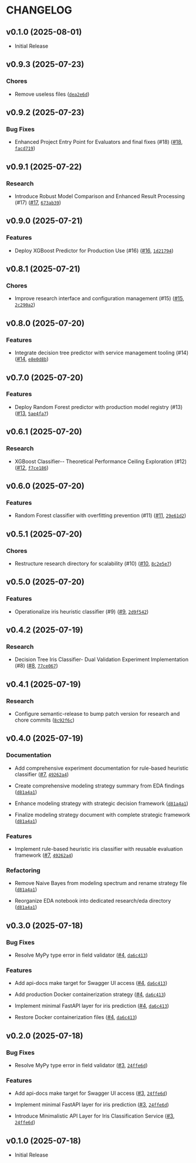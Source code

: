 # CHANGELOG

<!-- version list -->

## v0.1.0 (2025-08-01)

- Initial Release

## v0.9.3 (2025-07-23)

### Chores

- Remove useless files
  ([`dea2e6d`](https://github.com/maintainx-take-home/leo-garcia-vargas/commit/dea2e6d57dad01e4418ddcf358a9ec282e6a35c9))


## v0.9.2 (2025-07-23)

### Bug Fixes

- Enhanced Project Entry Point for Evaluators and final fixes (#18)
  ([#18](https://github.com/maintainx-take-home/leo-garcia-vargas/pull/18),
  [`facd719`](https://github.com/maintainx-take-home/leo-garcia-vargas/commit/facd71967686a3e29b8c4e5ff3d60d6a18d6d5f8))


## v0.9.1 (2025-07-22)

### Research

- Introduce Robust Model Comparison and Enhanced Result Processing (#17)
  ([#17](https://github.com/maintainx-take-home/leo-garcia-vargas/pull/17),
  [`673ab39`](https://github.com/maintainx-take-home/leo-garcia-vargas/commit/673ab3919ea1d19d42f6658b7c3098729f251cb1))


## v0.9.0 (2025-07-21)

### Features

- Deploy XGBoost Predictor for Production Use (#16)
  ([#16](https://github.com/maintainx-take-home/leo-garcia-vargas/pull/16),
  [`1d21794`](https://github.com/maintainx-take-home/leo-garcia-vargas/commit/1d21794149f2f96e9688387b7e08a3e2542bf724))


## v0.8.1 (2025-07-21)

### Chores

- Improve research interface and configuration management (#15)
  ([#15](https://github.com/maintainx-take-home/leo-garcia-vargas/pull/15),
  [`2c290a2`](https://github.com/maintainx-take-home/leo-garcia-vargas/commit/2c290a236632965c6a969b088612b5a8ed58b422))


## v0.8.0 (2025-07-20)

### Features

- Integrate decision tree predictor with service management tooling (#14)
  ([#14](https://github.com/maintainx-take-home/leo-garcia-vargas/pull/14),
  [`e8e0d8b`](https://github.com/maintainx-take-home/leo-garcia-vargas/commit/e8e0d8b5d18cbcdae934e04505d34ebfabcdfd30))


## v0.7.0 (2025-07-20)

### Features

- Deploy Random Forest predictor with production model registry (#13)
  ([#13](https://github.com/maintainx-take-home/leo-garcia-vargas/pull/13),
  [`5ae4fa7`](https://github.com/maintainx-take-home/leo-garcia-vargas/commit/5ae4fa700362320c550ab325c7f45ba099582fe6))


## v0.6.1 (2025-07-20)

### Research

- XGBoost Classifier-- Theoretical Performance Ceiling Exploration (#12)
  ([#12](https://github.com/maintainx-take-home/leo-garcia-vargas/pull/12),
  [`f7ce186`](https://github.com/maintainx-take-home/leo-garcia-vargas/commit/f7ce186063d25d12e9d544ded586907727934736))


## v0.6.0 (2025-07-20)

### Features

- Random Forest classifier with overfitting prevention (#11)
  ([#11](https://github.com/maintainx-take-home/leo-garcia-vargas/pull/11),
  [`29e61d2`](https://github.com/maintainx-take-home/leo-garcia-vargas/commit/29e61d21b7f921ececd0bd1fbf0219543bb7abd8))


## v0.5.1 (2025-07-20)

### Chores

- Restructure research directory for scalability (#10)
  ([#10](https://github.com/maintainx-take-home/leo-garcia-vargas/pull/10),
  [`8c2e5e7`](https://github.com/maintainx-take-home/leo-garcia-vargas/commit/8c2e5e7bbdbb060787c401e48f9e5bf6d711b3a3))


## v0.5.0 (2025-07-20)

### Features

- Operationalize iris heuristic classifier (#9)
  ([#9](https://github.com/maintainx-take-home/leo-garcia-vargas/pull/9),
  [`2d9f542`](https://github.com/maintainx-take-home/leo-garcia-vargas/commit/2d9f54244748f47912ef20d7949b61f4987af90d))


## v0.4.2 (2025-07-19)

### Research

- Decision Tree Iris Classifier- Dual Validation Experiment Implementation (#8)
  ([#8](https://github.com/maintainx-take-home/leo-garcia-vargas/pull/8),
  [`77ce067`](https://github.com/maintainx-take-home/leo-garcia-vargas/commit/77ce067d76f5ace3a90f55dcefb2398f5925f5e0))


## v0.4.1 (2025-07-19)

### Research

- Configure semantic-release to bump patch version for research and chore commits
  ([`8c92f6c`](https://github.com/maintainx-take-home/leo-garcia-vargas/commit/8c92f6ca06760e301a02049069bea3c94228cc4c))


## v0.4.0 (2025-07-19)

### Documentation

- Add comprehensive experiment documentation for rule-based heuristic classifier
  ([#7](https://github.com/maintainx-take-home/leo-garcia-vargas/pull/7),
  [`49262a4`](https://github.com/maintainx-take-home/leo-garcia-vargas/commit/49262a424cd9f928817b0ebec57f4d251302a008))

- Create comprehensive modeling strategy summary from EDA findings
  ([`d81a4a1`](https://github.com/maintainx-take-home/leo-garcia-vargas/commit/d81a4a1b15e540aa6b155003e780028755672c19))

- Enhance modeling strategy with strategic decision framework
  ([`d81a4a1`](https://github.com/maintainx-take-home/leo-garcia-vargas/commit/d81a4a1b15e540aa6b155003e780028755672c19))

- Finalize modeling strategy document with complete strategic framework
  ([`d81a4a1`](https://github.com/maintainx-take-home/leo-garcia-vargas/commit/d81a4a1b15e540aa6b155003e780028755672c19))

### Features

- Implement rule-based heuristic iris classifier with reusable evaluation framework
  ([#7](https://github.com/maintainx-take-home/leo-garcia-vargas/pull/7),
  [`49262a4`](https://github.com/maintainx-take-home/leo-garcia-vargas/commit/49262a424cd9f928817b0ebec57f4d251302a008))

### Refactoring

- Remove Naive Bayes from modeling spectrum and rename strategy file
  ([`d81a4a1`](https://github.com/maintainx-take-home/leo-garcia-vargas/commit/d81a4a1b15e540aa6b155003e780028755672c19))

- Reorganize EDA notebook into dedicated research/eda directory
  ([`d81a4a1`](https://github.com/maintainx-take-home/leo-garcia-vargas/commit/d81a4a1b15e540aa6b155003e780028755672c19))


## v0.3.0 (2025-07-18)

### Bug Fixes

- Resolve MyPy type error in field validator
  ([#4](https://github.com/maintainx-take-home/leo-garcia-vargas/pull/4),
  [`da6c413`](https://github.com/maintainx-take-home/leo-garcia-vargas/commit/da6c41377330f0bd888cb38eb2231fb53b32906c))

### Features

- Add api-docs make target for Swagger UI access
  ([#4](https://github.com/maintainx-take-home/leo-garcia-vargas/pull/4),
  [`da6c413`](https://github.com/maintainx-take-home/leo-garcia-vargas/commit/da6c41377330f0bd888cb38eb2231fb53b32906c))

- Add production Docker containerization strategy
  ([#4](https://github.com/maintainx-take-home/leo-garcia-vargas/pull/4),
  [`da6c413`](https://github.com/maintainx-take-home/leo-garcia-vargas/commit/da6c41377330f0bd888cb38eb2231fb53b32906c))

- Implement minimal FastAPI layer for iris prediction
  ([#4](https://github.com/maintainx-take-home/leo-garcia-vargas/pull/4),
  [`da6c413`](https://github.com/maintainx-take-home/leo-garcia-vargas/commit/da6c41377330f0bd888cb38eb2231fb53b32906c))

- Restore Docker containerization files
  ([#4](https://github.com/maintainx-take-home/leo-garcia-vargas/pull/4),
  [`da6c413`](https://github.com/maintainx-take-home/leo-garcia-vargas/commit/da6c41377330f0bd888cb38eb2231fb53b32906c))


## v0.2.0 (2025-07-18)

### Bug Fixes

- Resolve MyPy type error in field validator
  ([#3](https://github.com/maintainx-take-home/leo-garcia-vargas/pull/3),
  [`24ffe6d`](https://github.com/maintainx-take-home/leo-garcia-vargas/commit/24ffe6da482f7e417dff84e5ee3429bdd284a4b3))

### Features

- Add api-docs make target for Swagger UI access
  ([#3](https://github.com/maintainx-take-home/leo-garcia-vargas/pull/3),
  [`24ffe6d`](https://github.com/maintainx-take-home/leo-garcia-vargas/commit/24ffe6da482f7e417dff84e5ee3429bdd284a4b3))

- Implement minimal FastAPI layer for iris prediction
  ([#3](https://github.com/maintainx-take-home/leo-garcia-vargas/pull/3),
  [`24ffe6d`](https://github.com/maintainx-take-home/leo-garcia-vargas/commit/24ffe6da482f7e417dff84e5ee3429bdd284a4b3))

- Introduce Minimalistic API Layer for Iris Classification Service
  ([#3](https://github.com/maintainx-take-home/leo-garcia-vargas/pull/3),
  [`24ffe6d`](https://github.com/maintainx-take-home/leo-garcia-vargas/commit/24ffe6da482f7e417dff84e5ee3429bdd284a4b3))


## v0.1.0 (2025-07-18)

- Initial Release
